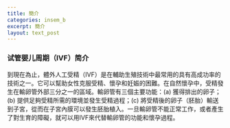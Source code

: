 ```yaml
---
title: 簡介
categories: insem_b
excerpt: 簡介
layout: text_post
---
```


### 试管婴儿周期（IVF）简介

到現在為止，體外人工受精（IVF）是在輔助生殖技術中最常用的具有高成功率的技術之一。它可以幫助女性克服受精、懷孕和妊娠的困難。在自然懷孕中，受精發生在輸卵管外部三分之一的區域。輸卵管有三個主要功能：(a) 獲得排出的卵子；(b) 提供足夠受精所需的環境並發生受精過程；(c) 將受精後的卵子（胚胎）輸送到子宮，從而在子宮內膜可以發生胚胎植入。一旦輸卵管不能正常工作，或者產生了對生育的障礙，就可以用IVF來代替輸卵管的功能和懷孕過程。
